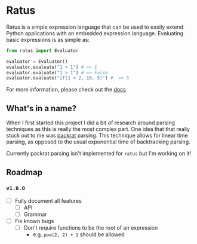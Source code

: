 # Ratus

Ratus is a simple expression language that can be used to easily extend Python
applications with an embedded expression language. Evaluating basic expressions
is as simple as:

``` python
from ratus import Evaluator

evaluator = Evaluator()
evaluator.evaluate("1 + 1") # => 1
evaluator.evaluate("1 > 1") # => False
evaluator.evaluate("if(1 < 2, 10, 5)") #  => 5
```

For more information, please check out the
[docs](https://ratus.readthedocs.io/en/latest/)

## What's in a name?

When I first started this project I did a bit of research around parsing
techniques as this is really the most complex part. One idea that that really
stuck out to me was [packrat](https://bford.info/packrat/) parsing. This
technique allows for linear time parsing, as opposed to the usual exponential
time of backtracking parsing.

Currently packrat parsing isn't implemented for `ratus` but I'm working on it!

## Roadmap

### `v1.0.0`

- [ ] Fully document all features
  - [ ] API
  - [ ] Grammar
- [ ] Fix known bugs
  - [ ] Don't require functions to be the root of an expression
    - e.g. ``pow(2, 2) + 1`` should be allowed
